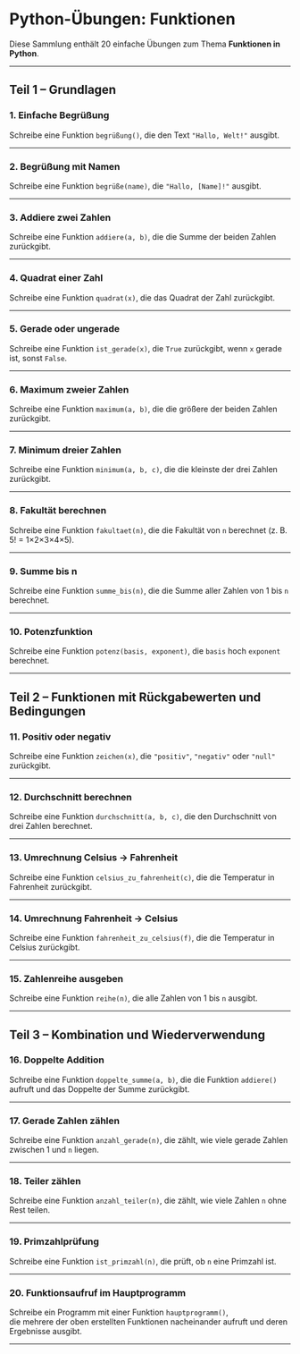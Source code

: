 # Python-Übungen: Funktionen

Diese Sammlung enthält 20 einfache Übungen zum Thema **Funktionen in Python**.

---

## Teil 1 – Grundlagen

### 1. Einfache Begrüßung
Schreibe eine Funktion `begrüßung()`, die den Text `"Hallo, Welt!"` ausgibt.

---

### 2. Begrüßung mit Namen
Schreibe eine Funktion `begrüße(name)`, die `"Hallo, [Name]!"` ausgibt.

---

### 3. Addiere zwei Zahlen
Schreibe eine Funktion `addiere(a, b)`, die die Summe der beiden Zahlen zurückgibt.

---

### 4. Quadrat einer Zahl
Schreibe eine Funktion `quadrat(x)`, die das Quadrat der Zahl zurückgibt.

---

### 5. Gerade oder ungerade
Schreibe eine Funktion `ist_gerade(x)`, die `True` zurückgibt, wenn `x` gerade ist, sonst `False`.

---

### 6. Maximum zweier Zahlen
Schreibe eine Funktion `maximum(a, b)`, die die größere der beiden Zahlen zurückgibt.

---

### 7. Minimum dreier Zahlen
Schreibe eine Funktion `minimum(a, b, c)`, die die kleinste der drei Zahlen zurückgibt.

---

### 8. Fakultät berechnen
Schreibe eine Funktion `fakultaet(n)`, die die Fakultät von `n` berechnet (z. B. 5! = 1×2×3×4×5).

---

### 9. Summe bis n
Schreibe eine Funktion `summe_bis(n)`, die die Summe aller Zahlen von 1 bis `n` berechnet.

---

### 10. Potenzfunktion
Schreibe eine Funktion `potenz(basis, exponent)`, die `basis` hoch `exponent` berechnet.

---

## Teil 2 – Funktionen mit Rückgabewerten und Bedingungen

### 11. Positiv oder negativ
Schreibe eine Funktion `zeichen(x)`, die `"positiv"`, `"negativ"` oder `"null"` zurückgibt.

---

### 12. Durchschnitt berechnen
Schreibe eine Funktion `durchschnitt(a, b, c)`, die den Durchschnitt von drei Zahlen berechnet.

---

### 13. Umrechnung Celsius → Fahrenheit
Schreibe eine Funktion `celsius_zu_fahrenheit(c)`, die die Temperatur in Fahrenheit zurückgibt.

---

### 14. Umrechnung Fahrenheit → Celsius
Schreibe eine Funktion `fahrenheit_zu_celsius(f)`, die die Temperatur in Celsius zurückgibt.

---

### 15. Zahlenreihe ausgeben
Schreibe eine Funktion `reihe(n)`, die alle Zahlen von 1 bis `n` ausgibt.

---

## Teil 3 – Kombination und Wiederverwendung

### 16. Doppelte Addition
Schreibe eine Funktion `doppelte_summe(a, b)`, die die Funktion `addiere()` aufruft und das Doppelte der Summe zurückgibt.

---

### 17. Gerade Zahlen zählen
Schreibe eine Funktion `anzahl_gerade(n)`, die zählt, wie viele gerade Zahlen zwischen 1 und `n` liegen.

---

### 18. Teiler zählen
Schreibe eine Funktion `anzahl_teiler(n)`, die zählt, wie viele Zahlen `n` ohne Rest teilen.

---

### 19. Primzahlprüfung
Schreibe eine Funktion `ist_primzahl(n)`, die prüft, ob `n` eine Primzahl ist.

---

### 20. Funktionsaufruf im Hauptprogramm
Schreibe ein Programm mit einer Funktion `hauptprogramm()`,  
die mehrere der oben erstellten Funktionen nacheinander aufruft und deren Ergebnisse ausgibt.

---
